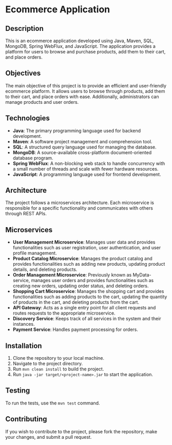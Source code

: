 # Ecommerce Application

## Description

This is an ecommerce application developed using Java, Maven, SQL, MongoDB, Spring WebFlux, and JavaScript. The application provides a platform for users to browse and purchase products, add them to their cart, and place orders.

## Objectives

The main objective of this project is to provide an efficient and user-friendly ecommerce platform. It allows users to browse through products, add them to their cart, and place orders with ease. Additionally, administrators can manage products and user orders.

## Technologies

- **Java**: The primary programming language used for backend development.
- **Maven**: A software project management and comprehension tool.
- **SQL**: A structured query language used for managing the database.
- **MongoDB**: A source-available cross-platform document-oriented database program.
- **Spring WebFlux**: A non-blocking web stack to handle concurrency with a small number of threads and scale with fewer hardware resources.
- **JavaScript**: A programming language used for frontend development.

## Architecture

The project follows a microservices architecture. Each microservice is responsible for a specific functionality and communicates with others through REST APIs.

## Microservices

- **User Management Microservice**: Manages user data and provides functionalities such as user registration, user authentication, and user profile management.
- **Product Catalog Microservice**: Manages the product catalog and provides functionalities such as adding new products, updating product details, and deleting products.
- **Order Management Microservice**: Previously known as MyData-service, manages user orders and provides functionalities such as creating new orders, updating order status, and deleting orders.
- **Shopping Cart Microservice**: Manages the shopping cart and provides functionalities such as adding products to the cart, updating the quantity of products in the cart, and deleting products from the cart.
- **API Gateway**: Acts as a single entry point for all client requests and routes requests to the appropriate microservice.
- **Discovery Service**: Keeps track of all services in the system and their instances.
- **Payment Service**: Handles payment processing for orders.

## Installation

1. Clone the repository to your local machine.
2. Navigate to the project directory.
3. Run `mvn clean install` to build the project.
4. Run `java -jar target/<project-name>.jar` to start the application.

## Testing

To run the tests, use the `mvn test` command.

## Contributing

If you wish to contribute to the project, please fork the repository, make your changes, and submit a pull request.
